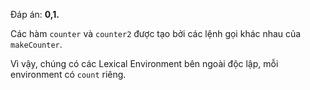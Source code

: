 Đáp án: **0,1.**

Các hàm `counter` và `counter2` được tạo bởi các lệnh gọi khác nhau của `makeCounter`.

Vì vậy, chúng có các Lexical Environment bên ngoài độc lập, mỗi environment có `count` riêng.
